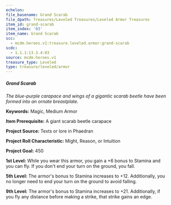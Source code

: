 ```yaml
---
echelon:
file_basename: Grand Scarab
file_dpath: Treasures/Leveled Treasures/Leveled Armor Treasures
item_id: grand-scarab
item_index: '03'
item_name: Grand Scarab
scc:
  - mcdm.heroes.v1:treasure.leveled.armor:grand-scarab
scdc:
  - 1.1.1:13.3.4:03
source: mcdm.heroes.v1
treasure_type: Leveled
type: treasure/leveled/armor
---
```


##### Grand Scarab

*The blue-purple carapace and wings of a gigantic scarab beetle have been formed into an ornate breastplate.*

**Keywords:** Magic, Medium Armor

**Item Prerequisite:** A giant scarab beetle carapace

**Project Source:** Texts or lore in Phaedran

**Project Roll Characteristic:** Might, Reason, or Intuition

**Project Goal:** 450

**1st Level:** While you wear this armor, you gain a +6 bonus to Stamina and you can fly. If you don't end your turn on the ground, you fall.

**5th Level:** The armor's bonus to Stamina increases to +12. Additionally, you no longer need to end your turn on the ground to avoid falling.

**9th Level:** The armor's bonus to Stamina increases to +21. Additionally, if you fly any distance before making a strike, that strike gains an edge.
